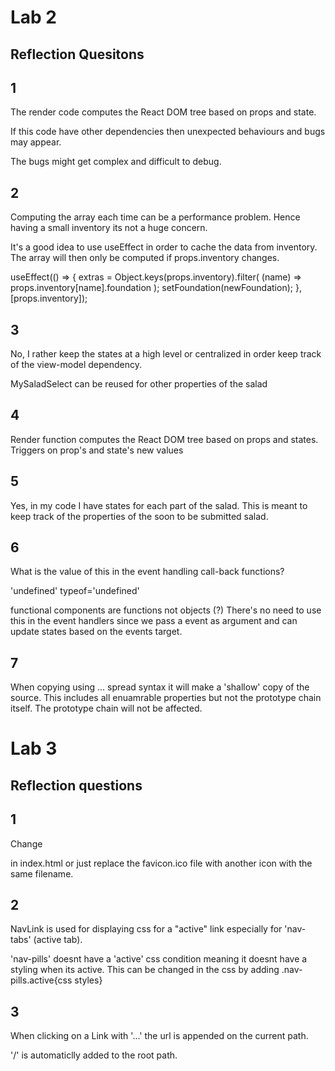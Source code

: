 # Lab 2
## Reflection Quesitons

## 1 
The render code computes the React DOM tree based on props and state.

If this code have other dependencies then unexpected behaviours and bugs may appear.

The bugs might get complex and difficult to debug.

## 2
Computing the array each time can be a performance problem. Hence having a small inventory its not a huge concern. 

It's a good idea to use useEffect in order to cache the data from inventory. The array will then only be computed if props.inventory changes.
	
useEffect(() => {
    extras = Object.keys(props.inventory).filter(
        (name) => props.inventory[name].foundation
    );
    setFoundation(newFoundation);
}, [props.inventory]);


## 3
No, I rather keep the states at a high level or centralized in order keep track of the view-model dependency.

MySaladSelect can be reused for other properties of the salad

## 4
Render function computes the React DOM tree based on props and states. Triggers on prop's and state's new values

## 5
Yes, in my code I have states for each part of the salad. This is meant to keep track of the properties of the soon to be submitted salad. 

## 6
What is the value of this in the event handling call-back functions?

'undefined' typeof='undefined'

functional components are functions not objects (?)
There's no need to use this in the event handlers since we pass a event as argument and can update states based on the events target.

## 7
When copying using ... spread syntax it will make a 'shallow' copy of the source. This includes all enuamrable properties but not the prototype chain itself. The prototype chain will not be affected.


# Lab 3
## Reflection questions

## 1
Change 
<link rel="icon" href="%PUBLIC_URL%/favicon.ico" />
in index.html or just replace the favicon.ico file with another icon with the same filename.

## 2
NavLink is used for displaying css for a "active" link especially for 'nav-tabs' (active tab).

'nav-pills' doesnt have a 'active' css condition meaning it doesnt have a styling when its active. This can be changed in the css by adding .nav-pills.active{css styles}

## 3
When clicking on a Link with '...' the url is appended on the current path. 

'/' is automaticlly added to the root path.